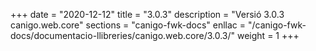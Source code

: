 +++
date        = "2020-12-12"
title       = "3.0.3"
description = "Versió 3.0.3 canigo.web.core"
sections    = "canigo-fwk-docs"
enllac		= "/canigo-fwk-docs/documentacio-llibreries/canigo.web.core/3.0.3/"
weight		= 1
+++
